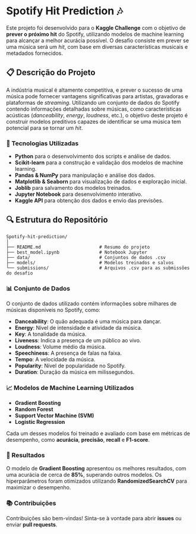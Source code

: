 # Spotify Hit Prediction 🎶

Este projeto foi desenvolvido para o **Kaggle Challenge** com o objetivo de **prever o próximo hit** do Spotify, utilizando modelos de machine learning para alcançar a melhor acurácia possível. O desafio consiste em prever se uma música será um *hit*, com base em diversas características musicais e metadados fornecidos.

## 📋 Descrição do Projeto

A indústria musical é altamente competitiva, e prever o sucesso de uma música pode fornecer vantagens significativas para artistas, gravadoras e plataformas de *streaming*. Utilizando um conjunto de dados do Spotify contendo informações detalhadas sobre músicas, como características acústicas (*danceability*, *energy*, *loudness*, etc.), o objetivo deste projeto é construir modelos preditivos capazes de identificar se uma música tem potencial para se tornar um *hit*.

### 🚀 Tecnologias Utilizadas

- **Python** para o desenvolvimento dos scripts e análise de dados.
- **Scikit-learn** para a construção e validação dos modelos de machine learning.
- **Pandas & NumPy** para manipulação e análise dos dados.
- **Matplotlib & Seaborn** para visualização de dados e exploração inicial.
- **Joblib** para salvamento dos modelos treinados.
- **Jupyter Notebook** para desenvolvimento interativo.
- **Kaggle API** para obtenção dos dados e envio das previsões.

## 🔍 Estrutura do Repositório

```
Spotify-hit-prediction/
│
├── README.md                      # Resumo do projeto
├── best_model.ipynb               # Notebook Jupyter
├── data/                          # Conjuntos de dados .csv
├── models/                        # Modelos treinados e salvos
└── submissions/                   # Arquivos .csv para as submissões do desafio
```

### 📊 Conjunto de Dados

O conjunto de dados utilizado contém informações sobre milhares de músicas disponíveis no Spotify, como:

- **Danceability**: O quão adequada é uma música para dançar.
- **Energy**: Nível de intensidade e atividade da música.
- **Key**: A tonalidade da música.
- **Liveness**: Indica a presença de um público ao vivo.
- **Loudness**: Volume médio da música.
- **Speechiness**: A presença de falas na faixa.
- **Tempo**: A velocidade da música.
- **Popularity**: Nível de popularidade no Spotify.
- **Duration**: Duração da música em milissegundos.

### 📈 Modelos de Machine Learning Utilizados

- **Gradient Boosting**
- **Random Forest**
- **Support Vector Machine (SVM)**
- **Logistic Regression**
  
Cada um desses modelos foi treinado e avaliado com base em métricas de desempenho, como **acurácia**, **precisão**, **recall** e **F1-score**.


### 🔮 Resultados

O modelo de **Gradient Boosting** apresentou os melhores resultados, com uma acurácia de cerca de **85%**, superando outros modelos. Os hiperparâmetros foram otimizados utilizando **RandomizedSearchCV** para maximizar o desempenho.

### 📚 Contribuições

Contribuições são bem-vindas! Sinta-se à vontade para abrir **issues** ou enviar **pull requests**.